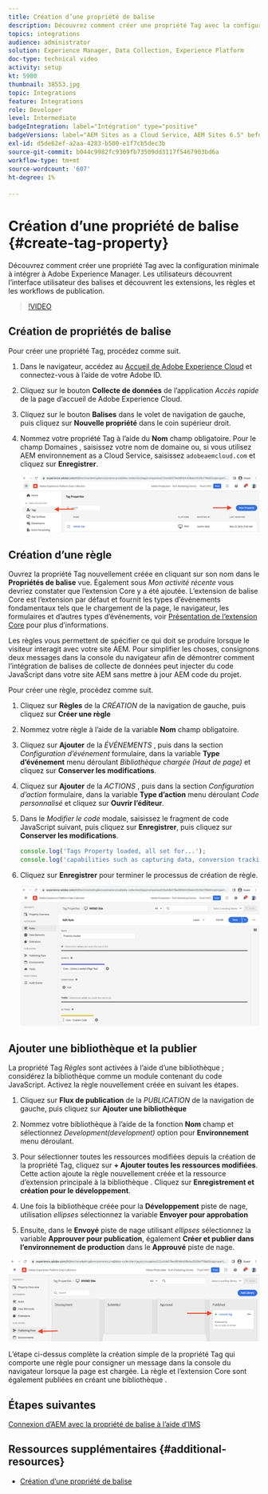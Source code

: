 ```yaml
---
title: Création d’une propriété de balise
description: Découvrez comment créer une propriété Tag avec la configuration minimale à intégrer à AEM. Les utilisateurs découvrent l’interface utilisateur des balises et découvrent les extensions, les règles et les workflows de publication.
topics: integrations
audience: administrator
solution: Experience Manager, Data Collection, Experience Platform
doc-type: technical video
activity: setup
kt: 5980
thumbnail: 38553.jpg
topic: Integrations
feature: Integrations
role: Developer
level: Intermediate
badgeIntegration: label="Intégration" type="positive"
badgeVersions: label="AEM Sites as a Cloud Service, AEM Sites 6.5" before-title="false"
exl-id: d5de62ef-a2aa-4283-b500-e1f7cb5dec3b
source-git-commit: b044c9982fc9309fb73509dd3117f5467903bd6a
workflow-type: tm+mt
source-wordcount: '607'
ht-degree: 1%

---
```


# Création d’une propriété de balise {#create-tag-property}

Découvrez comment créer une propriété Tag avec la configuration minimale à intégrer à Adobe Experience Manager. Les utilisateurs découvrent l’interface utilisateur des balises et découvrent les extensions, les règles et les workflows de publication.

>[!VIDEO](https://video.tv.adobe.com/v/38553?quality=12&learn=on)

## Création de propriétés de balise

Pour créer une propriété Tag, procédez comme suit.

1. Dans le navigateur, accédez au [Accueil de Adobe Experience Cloud](https://experience.adobe.com/) et connectez-vous à l’aide de votre Adobe ID.

1. Cliquez sur le bouton **Collecte de données** de l’application _Accès rapide_ de la page d’accueil de Adobe Experience Cloud.

1. Cliquez sur le bouton **Balises** dans le volet de navigation de gauche, puis cliquez sur **Nouvelle propriété** dans le coin supérieur droit.

1. Nommez votre propriété Tag à l’aide du **Nom** champ obligatoire. Pour le champ Domaines , saisissez votre nom de domaine ou, si vous utilisez AEM environnement as a Cloud Service, saisissez `adobeaemcloud.com` et cliquez sur **Enregistrer**.

   ![Propriétés de balise](assets/tag-properties.png)

## Création d’une règle

Ouvrez la propriété Tag nouvellement créée en cliquant sur son nom dans le **Propriétés de balise** vue. Également sous _Mon activité récente_ vous devriez constater que l’extension Core y a été ajoutée. L’extension de balise Core est l’extension par défaut et fournit les types d’événements fondamentaux tels que le chargement de la page, le navigateur, les formulaires et d’autres types d’événements, voir [Présentation de l’extension Core](https://experienceleague.adobe.com/docs/experience-platform/tags/extensions/client/core/overview.html) pour plus d’informations.

Les règles vous permettent de spécifier ce qui doit se produire lorsque le visiteur interagit avec votre site AEM. Pour simplifier les choses, consignons deux messages dans la console du navigateur afin de démontrer comment l’intégration de balises de collecte de données peut injecter du code JavaScript dans votre site AEM sans mettre à jour AEM code du projet.

Pour créer une règle, procédez comme suit.

1. Cliquez sur **Règles** de la _CRÉATION_ de la navigation de gauche, puis cliquez sur **Créer une règle**

1. Nommez votre règle à l’aide de la variable **Nom** champ obligatoire.

1. Cliquez sur **Ajouter** de la _ÉVÉNEMENTS_ , puis dans la section _Configuration d’événement_ formulaire, dans la variable **Type d’événement** menu déroulant _Bibliothèque chargée (Haut de page)_ et cliquez sur **Conserver les modifications**.

1. Cliquez sur **Ajouter** de la _ACTIONS_ , puis dans la section _Configuration d’action_ formulaire, dans la variable **Type d’action** menu déroulant _Code personnalisé_ et cliquez sur **Ouvrir l’éditeur**.

1. Dans le _Modifier le code_ modale, saisissez le fragment de code JavaScript suivant, puis cliquez sur **Enregistrer**, puis cliquez sur **Conserver les modifications**.

   ```javascript
   console.log('Tags Property loaded, all set for...');
   console.log('capabilities such as capturing data, conversion tracking and delivering unique and personalized experiences');
   ```

1. Cliquez sur **Enregistrer** pour terminer le processus de création de règle.

   ![Nouvelle règle](assets/new-rule.png)

## Ajouter une bibliothèque et la publier

La propriété Tag _Règles_ sont activées à l’aide d’une bibliothèque ; considérez la bibliothèque comme un module contenant du code JavaScript. Activez la règle nouvellement créée en suivant les étapes.

1. Cliquez sur **Flux de publication** de la _PUBLICATION_ de la navigation de gauche, puis cliquez sur **Ajouter une bibliothèque**

1. Nommez votre bibliothèque à l’aide de la fonction **Nom** champ et sélectionnez _Development(development)_ option pour **Environnement** menu déroulant.

1. Pour sélectionner toutes les ressources modifiées depuis la création de la propriété Tag, cliquez sur **+ Ajouter toutes les ressources modifiées**. Cette action ajoute la règle nouvellement créée et la ressource d’extension principale à la bibliothèque . Cliquez sur **Enregistrement et création pour le développement**.

1. Une fois la bibliothèque créée pour la **Développement** piste de nage, utilisation _ellipses_ sélectionnez la variable **Envoyer pour approbation**

1. Ensuite, dans le **Envoyé** piste de nage utilisant _ellipses_ sélectionnez la variable **Approuver pour publication**, également **Créer et publier dans l’environnement de production** dans le **Approuvé** piste de nage.

![Bibliothèque publiée](assets/published-library.png)


L’étape ci-dessus complète la création simple de la propriété Tag qui comporte une règle pour consigner un message dans la console du navigateur lorsque la page est chargée. La règle et l’extension Core sont également publiées en créant une bibliothèque .

## Étapes suivantes

[Connexion d’AEM avec la propriété de balise à l’aide d’IMS](connect-aem-tag-property-using-ims.md)


## Ressources supplémentaires {#additional-resources}

* [Création d’une propriété de balise](https://experienceleague.adobe.com/docs/platform-learn/implement-in-websites/configure-tags/create-a-property.html)

